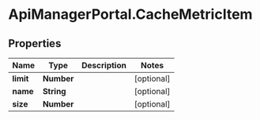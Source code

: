 # ApiManagerPortal.CacheMetricItem

## Properties
Name | Type | Description | Notes
------------ | ------------- | ------------- | -------------
**limit** | **Number** |  | [optional] 
**name** | **String** |  | [optional] 
**size** | **Number** |  | [optional] 


